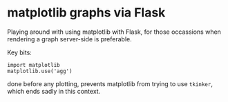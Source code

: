 # matplotlib graphs via Flask

Playing around with using matplotlib with Flask, for those occassions when rendering a graph server-side is preferable.

Key bits:

    import matplotlib
    matplotlib.use('agg')

done before any plotting, prevents matplotlib from trying to use `tkinker`, which ends sadly in this context.
